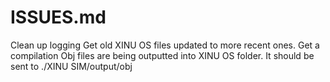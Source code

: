 # ISSUES.md

Clean up logging
Get old XINU OS files updated to more recent ones.
Get a compilation
Obj files are being outputted into XINU OS folder. It should be sent to ./XINU SIM/output/obj
